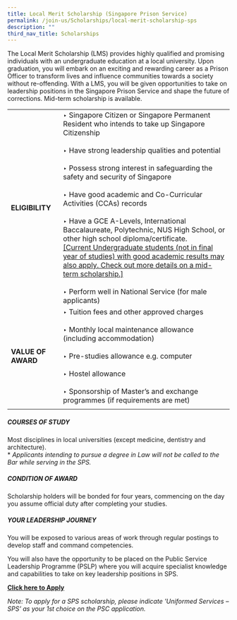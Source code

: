 ```yaml
---
title: Local Merit Scholarship (Singapore Prison Service)
permalink: /join-us/Scholarships/local-merit-scholarship-sps
description: ""
third_nav_title: Scholarships
---
```

The Local Merit Scholarship (LMS) provides highly qualified and promising individuals with an undergraduate education at a local university. Upon graduation, you will embark on an exciting and rewarding career as a Prison Officer to transform lives and influence communities towards a society without re-offending. With a LMS, you will be given opportunities to take on leadership positions in the Singapore Prison Service and shape the future of corrections. Mid-term scholarship is available.

|  | | 
| -------- | -------- |
|<b>ELIGIBILITY</b> | ‣ Singapore Citizen or Singapore Permanent Resident who intends to take up Singapore Citizenship<br>&nbsp;<br>‣ Have strong leadership qualities and potential<br>&nbsp;<br>‣ Possess strong interest in safeguarding the safety and security of Singapore<br>&nbsp;<br>‣ Have good academic and Co-Curricular Activities (CCAs) records<br>&nbsp;<br>‣ Have a GCE A-Levels, International Baccalaureate, Polytechnic, NUS High School, or other high school diploma/certificate. <br> [[Current Undergraduate students (not in final year of studies) with good academic results may also apply. Check out more details on a mid-term scholarship.]](/join-us/scholarships/mha-mid-term-scholarship)<br>&nbsp;<br>‣ Perform well in National Service (for male applicants) | 
|<b>VALUE OF AWARD</b>| ‣ Tuition fees and other approved charges<br>&nbsp;<br>‣ Monthly local maintenance allowance (including accommodation)<br>&nbsp;<br>‣ Pre-studies allowance e.g. computer<br>&nbsp;<br>‣ Hostel allowance<br>&nbsp;<br>‣ Sponsorship of Master’s and exchange programmes (if requirements are met)| 
|| | 

##### COURSES OF STUDY
Most disciplines in local universities (except medicine, dentistry and architecture).  
\* _Applicants intending to pursue a degree in Law will not be called to the Bar while serving in the SPS._

##### CONDITION OF AWARD
Scholarship holders will be bonded for four years, commencing on the day you assume official duty after completing your studies.

##### YOUR LEADERSHIP JOURNEY
You will be exposed to various areas of work through regular postings to develop staff and command competencies.  
  
You will also have the opportunity to be placed on the Public Service Leadership Programme (PSLP) where you will acquire specialist knowledge and capabilities to take on key leadership positions in SPS.

[](https://www.psc.gov.sg/Scholarships/public-sector-scholarships/browse-by-scholarship/singapore-government-scholarship-MHA)[**Click here to Apply**](https://www.psc.gov.sg/Scholarships/public-sector-scholarships/browse-by-scholarship/local-merit-scholarship-MHA) 

_Note: To apply for a SPS scholarship, please indicate 'Uniformed Services – SPS’ as your 1st choice on the PSC application._
